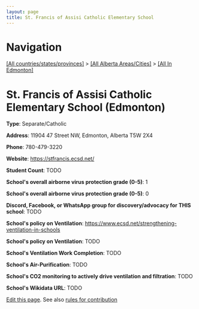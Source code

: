 ```yaml
---
layout: page
title: St. Francis of Assisi Catholic Elementary School
---
```

# Navigation

[[All countries/states/provinces]](../../..) > [[All Alberta Areas/Cities]](../..) > [[All In Edmonton]](..)

# St. Francis of Assisi Catholic Elementary School (Edmonton)

**Type**: Separate/Catholic

**Address**: 11904 47 Street NW, Edmonton, Alberta T5W 2X4

**Phone**: 780-479-3220

**Website**: <https://stfrancis.ecsd.net/>

**Student Count**: TODO

**School's overall airborne virus protection grade (0-5)**: 1

**School's overall airborne virus protection grade (0-5)**: 0

**Discord, Facebook, or WhatsApp group for discovery/advocacy for THIS school**: TODO

**School's policy on Ventilation**: <https://www.ecsd.net/strengthening-ventilation-in-schools>

**School's policy on Ventilation**: TODO

**School's Ventilation Work Completion**: TODO

**School's Air-Purification**: TODO

**School's CO2 monitoring to actively drive ventilation and filtration**: TODO

**School's Wikidata URL**: TODO


[Edit this page](https://github.com/ventilate-schools/AB/edit/main/./Edmonton/St._Francis_of_Assisi_Catholic_Elementary_School.md). See also [rules for contribution](../../../contribution-rules/)